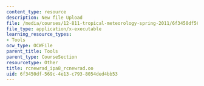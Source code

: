 ```yaml
---
content_type: resource
description: New file Upload
file: /media/courses/12-811-tropical-meteorology-spring-2011/6f3450df569c4e13c7938054ded4bb53_rcnewrad_ipa8_rcnewrad.oo
file_type: application/x-executable
learning_resource_types:
- Tools
ocw_type: OCWFile
parent_title: Tools
parent_type: CourseSection
resourcetype: Other
title: rcnewrad_ipa8_rcnewrad.oo
uid: 6f3450df-569c-4e13-c793-8054ded4bb53
---
```


